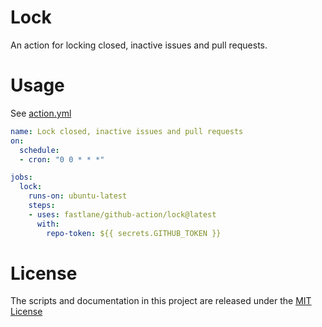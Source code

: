 # Lock

An action for locking closed, inactive issues and pull requests.

# Usage 

See [action.yml](action.yml)

```yaml
name: Lock closed, inactive issues and pull requests
on:
  schedule:
  - cron: "0 0 * * *"

jobs:
  lock:
    runs-on: ubuntu-latest
    steps:
    - uses: fastlane/github-action/lock@latest
      with:
        repo-token: ${{ secrets.GITHUB_TOKEN }}
```

# License

The scripts and documentation in this project are released under the [MIT License](LICENSE)